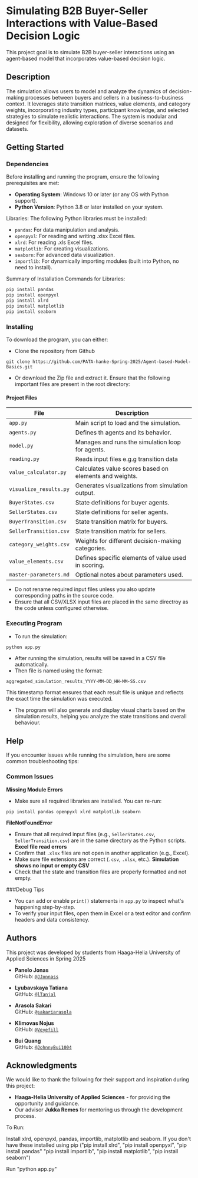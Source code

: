 # Simulating B2B Buyer-Seller Interactions with Value-Based Decision Logic​

This project goal is to simulate B2B buyer-seller interactions using an agent-based model that incorporates value-based decision logic. 

## Description

 The simulation allows users to model and analyze the dynamics of decision-making processes between buyers and sellers in a business-to-business context. It leverages state transition matrices, value elements, and category weights, incorporating industry types, participant knowledge, and selected strategies to simulate realistic interactions. The system is modular and designed for flexibility, allowing exploration of diverse scenarios and datasets.

## Getting Started

### Dependencies
Before installing and running the program, ensure the following prerequisites are met:

- **Operating System**: Windows 10 or later (or any OS with Python support).
- **Python Version**: Python 3.8 or later installed on your system.

Libraries: The following Python libraries must be installed:
- `pandas`: For data manipulation and analysis.
- `openpyxl`: For reading and writing .xlsx Excel files.
- `xlrd`: For reading .xls Excel files.
- `matplotlib`: For creating visualizations.
- `seaborn`: For advanced data visualization.
- `importlib`: For dynamically importing modules (built into Python, no need to install).

Summary of Installation Commands for Libraries:
```bash
pip install pandas
pip install openpyxl
pip install xlrd
pip install matplotlib
pip install seaborn
```
### Installing
To download the program, you can either:
- Clone the repository from Github
```
git clone https://github.com/PATA-hanke-Spring-2025/Agent-based-Model-Basics.git
```
- Or download the Zip file and extract it.
Ensure that the following important files are present in the root directory:

#### Project Files
| File                                  | Description                                            |
| ------------------------------------- | ------------------------------------------------------ |
| `app.py`                              | Main script to load and the simulation.                |
| `agents.py`                           | Defines th agents and its behavior.                    |
| `model.py`                            | Manages and runs the simulation loop for agents.       |
| `reading.py`                          | Reads input files e.g.g transition data                |
| `value_calculator.py`                 | Calculates value scores based on elements and weights. |
| `visualize_results.py`                | Generates visualizations from simulation output.       |
| `BuyerStates.csv`                     | State definitions for buyer agents.                    |
| `SellerStates.csv`                    | State definitions for seller agents.                   |
| `BuyerTransition.csv`                 | State transition matrix for buyers.                    |
| `SellerTransition.csv`                | State transition matrix for sellers.                   |
| `category_weights.csv`                | Weights for different decision-making categories.      |
| `value_elements.csv`                  | Defines specific elements of value used in scoring.    |
| `master-parameters.md`                | Optional notes about parameters used.                  |

- Do not rename required input files unless you also update corresponding paths in the source code.
- Ensure that all CSV/XLSX input files are placed in the same directroy as the code unless configured otherwise.

### Executing Program

- To run the simulation:
```
python app.py
```
- After running the simulation, results will be saved in a CSV file automatically.
- Then file is named using the format:
```
aggregated_simulation_results_YYYY-MM-DD_HH-MM-SS.csv
```
This timestamp format ensures that each result file is unique and reflects the exact time the simulation was executed.
- The program will also generate and display visual charts based on the simulation results, helping you analyze the state transitions and overall behaviour.


## Help

If you encounter issues while running the simulation, here are some common troubleshooting tips:
### Common Issues
**Missing Module Errors**
- Make sure all required libraries are installed. You can re-run:
```
pip install pandas openpyxl xlrd matplotlib seaborn
```
**FileNotFoundError**
- Ensure that all required input files (e.g., `SellerStates.csv`, `SellerTransition.csv`) are in the same directory as the Python scripts.
**Excel file read errors**
- Confirm that `.xlsx` files are not open in another application (e.g., Excel).
- Make sure file extensions are correct (`.csv`, `.xlsx`, etc.).
**Simulation shows no input or empty CSV**
- Check that the state and transition files are properly formatted and not empty.

###Debug Tips
- You can add or enable `print()` statements in `app.py` to inspect what's happening step-by-step.
- To verify your input files, open them in Excel or a text editor and confirm headers and data consistency.

## Authors

This project was developed by students from Haaga-Helia University of Applied Sciences in Spring 2025
- **Panelo Jonas**  
  GitHub: [`@JJonnass`](https://github.com/JJonnass)
  
- **Lyubavskaya Tatiana**   
  GitHub: [`@lTanjal`](https://github.com/lTanjal)

- **Arasola Sakari**  
  GitHub: [`@sakariarasola`](https://github.com/sakariarasola)

- **Klimovas Nojus**  
  GitHub: [`@Veyefill`](https://github.com/Veyefill)

- **Bui Quang**  
  GitHub: [`@JohnnyBui1004`](https://github.com/JohnnyBui1004)


## Acknowledgments

We would like to thank the following for their support and inspiration during this project:
- **Haaga-Helia University of Applied Sciences** - for providing the opportunity and guidance.
- Our advisor **Jukka Remes** for mentoring us through the development process.

To Run:


Install xlrd, openpyxl, pandas, importlib, matplotlib and seaborn. If you don't have these installed using pip ("pip install xlrd", "pip install openpyxl", "pip install pandas" "pip install importlib", "pip install matplotlib", "pip install seaborn")

Run "python app.py"

